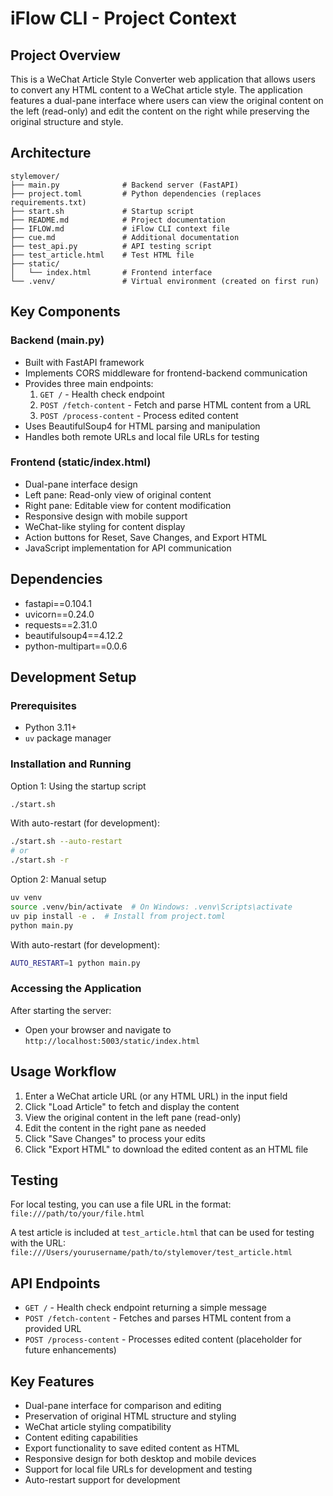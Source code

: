 # iFlow CLI - Project Context

## Project Overview
This is a WeChat Article Style Converter web application that allows users to convert any HTML content to a WeChat article style. The application features a dual-pane interface where users can view the original content on the left (read-only) and edit the content on the right while preserving the original structure and style.

## Architecture
```
stylemover/
├── main.py              # Backend server (FastAPI)
├── project.toml         # Python dependencies (replaces requirements.txt)
├── start.sh             # Startup script
├── README.md            # Project documentation
├── IFLOW.md             # iFlow CLI context file
├── cue.md               # Additional documentation
├── test_api.py          # API testing script
├── test_article.html    # Test HTML file
├── static/
│   └── index.html       # Frontend interface
└── .venv/               # Virtual environment (created on first run)
```

## Key Components

### Backend (main.py)
- Built with FastAPI framework
- Implements CORS middleware for frontend-backend communication
- Provides three main endpoints:
  1. `GET /` - Health check endpoint
  2. `POST /fetch-content` - Fetch and parse HTML content from a URL
  3. `POST /process-content` - Process edited content
- Uses BeautifulSoup4 for HTML parsing and manipulation
- Handles both remote URLs and local file URLs for testing

### Frontend (static/index.html)
- Dual-pane interface design
- Left pane: Read-only view of original content
- Right pane: Editable view for content modification
- Responsive design with mobile support
- WeChat-like styling for content display
- Action buttons for Reset, Save Changes, and Export HTML
- JavaScript implementation for API communication

## Dependencies
- fastapi==0.104.1
- uvicorn==0.24.0
- requests==2.31.0
- beautifulsoup4==4.12.2
- python-multipart==0.0.6

## Development Setup

### Prerequisites
- Python 3.11+
- `uv` package manager

### Installation and Running
Option 1: Using the startup script
```bash
./start.sh
```

With auto-restart (for development):
```bash
./start.sh --auto-restart
# or
./start.sh -r
```

Option 2: Manual setup
```bash
uv venv
source .venv/bin/activate  # On Windows: .venv\Scripts\activate
uv pip install -e .  # Install from project.toml
python main.py
```

With auto-restart (for development):
```bash
AUTO_RESTART=1 python main.py
```

### Accessing the Application
After starting the server:
- Open your browser and navigate to `http://localhost:5003/static/index.html`

## Usage Workflow
1. Enter a WeChat article URL (or any HTML URL) in the input field
2. Click "Load Article" to fetch and display the content
3. View the original content in the left pane (read-only)
4. Edit the content in the right pane as needed
5. Click "Save Changes" to process your edits
6. Click "Export HTML" to download the edited content as an HTML file

## Testing
For local testing, you can use a file URL in the format:
`file:///path/to/your/file.html`

A test article is included at `test_article.html` that can be used for testing with the URL:
`file:///Users/yourusername/path/to/stylemover/test_article.html`

## API Endpoints
- `GET /` - Health check endpoint returning a simple message
- `POST /fetch-content` - Fetches and parses HTML content from a provided URL
- `POST /process-content` - Processes edited content (placeholder for future enhancements)

## Key Features
- Dual-pane interface for comparison and editing
- Preservation of original HTML structure and styling
- WeChat article styling compatibility
- Content editing capabilities
- Export functionality to save edited content as HTML
- Responsive design for both desktop and mobile devices
- Support for local file URLs for development and testing
- Auto-restart support for development